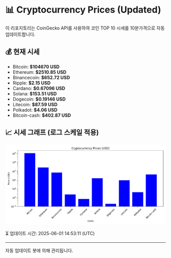 
# 📊 Cryptocurrency Prices (Updated)

이 리포지토리는 CoinGecko API를 사용하여 코인 TOP 10 시세를 10분가격으로 자동 업데이트합니다.

## 💰 현재 시세
- Bitcoin: **$104670 USD**
- Ethereum: **$2510.85 USD**
- Binancecoin: **$652.72 USD**
- Ripple: **$2.15 USD**
- Cardano: **$0.67096 USD**
- Solana: **$153.51 USD**
- Dogecoin: **$0.19146 USD**
- Litecoin: **$87.59 USD**
- Polkadot: **$4.06 USD**
- Bitcoin-cash: **$402.87 USD**

## 📈 시세 그래프 (로그 스케일 적용)
![Crypto Prices](crypto_prices.png)

⏳ 업데이트 시간: 2025-06-01 14:53:11 (UTC)

---
자동 업데이트 봇에 의해 관리됩니다.
